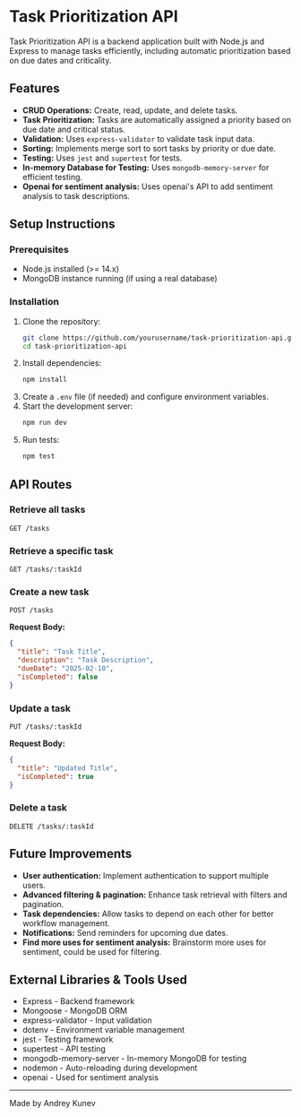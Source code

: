 # Task Prioritization API

Task Prioritization API is a backend application built with Node.js and Express to manage tasks efficiently, including automatic prioritization based on due dates and criticality.

## Features

- **CRUD Operations:** Create, read, update, and delete tasks.
- **Task Prioritization:** Tasks are automatically assigned a priority based on due date and critical status.
- **Validation:** Uses `express-validator` to validate task input data.
- **Sorting:** Implements merge sort to sort tasks by priority or due date.
- **Testing:** Uses `jest` and `supertest` for tests.
- **In-memory Database for Testing:** Uses `mongodb-memory-server` for efficient testing.
- **Openai for sentiment analysis:** Uses openai's API to add sentiment analysis to task descriptions.

## Setup Instructions

### Prerequisites
- Node.js installed (>= 14.x)
- MongoDB instance running (if using a real database)

### Installation
1. Clone the repository:
   ```sh
   git clone https://github.com/yourusername/task-prioritization-api.git
   cd task-prioritization-api
   ```
2. Install dependencies:
   ```sh
   npm install
   ```
3. Create a `.env` file (if needed) and configure environment variables.
4. Start the development server:
   ```sh
   npm run dev
   ```
5. Run tests:
   ```sh
   npm test
   ```

## API Routes

### Retrieve all tasks
```http
GET /tasks
```

### Retrieve a specific task
```http
GET /tasks/:taskId
```

### Create a new task
```http
POST /tasks
```
**Request Body:**
```json
{
  "title": "Task Title",
  "description": "Task Description",
  "dueDate": "2025-02-10",
  "isCompleted": false
}
```

### Update a task
```http
PUT /tasks/:taskId
```
**Request Body:**
```json
{
  "title": "Updated Title",
  "isCompleted": true
}
```

### Delete a task
```http
DELETE /tasks/:taskId
```

## Future Improvements
- **User authentication:** Implement authentication to support multiple users.
- **Advanced filtering & pagination:** Enhance task retrieval with filters and pagination.
- **Task dependencies:** Allow tasks to depend on each other for better workflow management.
- **Notifications:** Send reminders for upcoming due dates.
- **Find more uses for sentiment analysis:** Brainstorm more uses for sentiment, could be used for filtering.

## External Libraries & Tools Used

- Express - Backend framework 
- Mongoose - MongoDB ORM 
- express-validator - Input validation
- dotenv - Environment variable management
- jest - Testing framework
- supertest - API testing
- mongodb-memory-server - In-memory MongoDB for testing
- nodemon - Auto-reloading during development
- openai - Used for sentiment analysis

---

Made by Andrey Kunev

